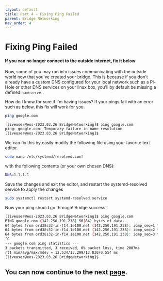 ```yaml
---
layout: default
title: Part 4 - Fixing Ping Failed
parent: Bridge Networking
nav_order: 4
---
```


# Fixing Ping Failed
#### If you can no longer connect to the outside internet, fix it below

Now, some of you may run into issues communicating with the outside world now that you've created your bridge. This is because if you don't already have a custom DNS configured for your local network such as a Pi-Hole or other DNS services on your linux box, you'll by default be missing a defined ``nameserver``.

How do I know for sure if i'm having issues? If your pings fail with an error such as below, this fix will work for you.

```bash
ping google.com
```

```bash
[liveuser@eos-2023.03.26 BridgeNetworking]$ ping google.com
ping: google.com: Temporary failure in name resolution
[liveuser@eos-2023.03.26 BridgeNetworking]$
```

We can fix this by easily modify the following file using your favorite text editor.

```bash
sudo nano /etc/systemd/resolved.conf
```

with the following contents (or your own chosen DNS):

```bash
DNS=1.1.1.1
```

Save the changes and exit the editor, and restart the systemd-resolved service to apply the changes

```bash
sudo systemctl restart systemd-resolved.service
```

Now your ping should go through! Bridge success!

```bash
[liveuser@eos-2023.03.26 BridgeNetworking]$ ping google.com
PING google.com (142.250.191.238) 56(84) bytes of data.
64 bytes from ord38s32-in-f14.1e100.net (142.250.191.238): icmp_seq=1 ttl=56 time=13.8 ms
64 bytes from ord38s32-in-f14.1e100.net (142.250.191.238): icmp_seq=2 ttl=56 time=13.5 ms
64 bytes from ord38s32-in-f14.1e100.net (142.250.191.238): icmp_seq=3 ttl=56 time=12.5 ms
^C
--- google.com ping statistics ---
3 packets transmitted, 3 received, 0% packet loss, time 2007ms
rtt min/avg/max/mdev = 12.534/13.299/13.830/0.554 ms
[liveuser@eos-2023.03.26 BridgeNetworking]$
```

## You can now continue to the next <a href="../05-Results">page</a>.